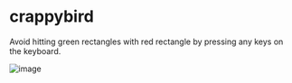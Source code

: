 # crappybird

Avoid hitting green rectangles with red rectangle by pressing any keys on the keyboard.

![image](https://github.com/elinaelkama/crappybird/assets/95315272/63f3a210-e934-4c6f-a0d9-346c0ae1e66a)
